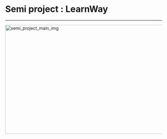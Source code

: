 
# Semi project : LearnWay

- - -
<img width="982" alt="semi_project_main_img" width="40%" height="30%" src="https://user-images.githubusercontent.com/80051709/120526853-a9144500-c414-11eb-978e-c78b397c243b.png">

